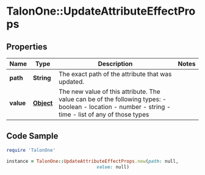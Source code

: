 # TalonOne::UpdateAttributeEffectProps

## Properties

Name | Type | Description | Notes
------------ | ------------- | ------------- | -------------
**path** | **String** | The exact path of the attribute that was updated. | 
**value** | [**Object**](.md) | The new value of this attribute. The value can be of the following types: - boolean - location - number - string - time - list of any of those types  | 

## Code Sample

```ruby
require 'TalonOne'

instance = TalonOne::UpdateAttributeEffectProps.new(path: null,
                                 value: null)
```


